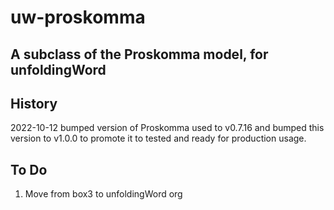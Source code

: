 # uw-proskomma

## A subclass of the Proskomma model, for unfoldingWord


## History

2022-10-12 bumped version of Proskomma used to v0.7.16 and bumped this version to v1.0.0 to promote it to tested and ready for production usage.

## To Do

1. Move from box3 to unfoldingWord org
